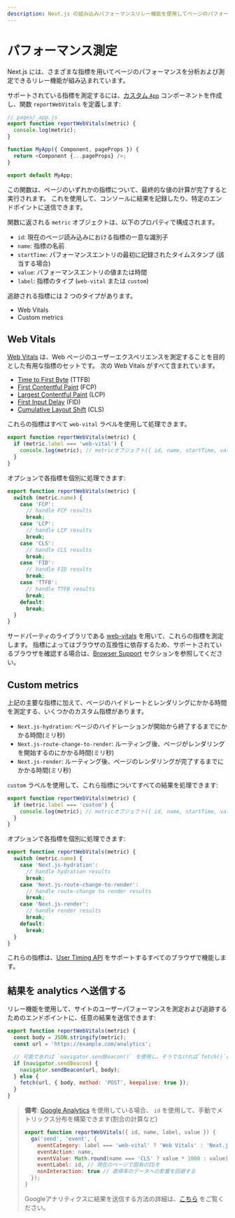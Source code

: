 ```yaml
---
description: Next.js の組み込みパフォーマンスリレー機能を使用してページのパフォーマンスを測定および追跡する
---
```


# パフォーマンス測定

Next.js には、さまざまな指標を用いてページのパフォーマンスを分析および測定できるリレー機能が組み込まれています。

サポートされている指標を測定するには、[カスタム `App`](/docs/advanced-features/custom-app.md) コンポーネントを作成し、関数 `reportWebVitals` を定義します:

```js
// pages/_app.js
export function reportWebVitals(metric) {
  console.log(metric);
}

function MyApp({ Component, pageProps }) {
  return <Component {...pageProps} />;
}

export default MyApp;
```

この関数は、ページのいずれかの指標について、最終的な値の計算が完了すると実行されます。
これを使用して、コンソールに結果を記録したり、特定のエンドポイントに送信できます。

関数に返される `metric` オブジェクトは、以下のプロパティで構成されます。

- `id`: 現在のページ読み込みにおける指標の一意な識別子
- `name`: 指標の名前
- `startTime`: パフォーマンスエントリの最初に記録されたタイムスタンプ (該当する場合)
- `value`: パフォーマンスエントリの値または時間
- `label`: 指標のタイプ (`web-vital` または `custom`)

追跡される指標には 2 つのタイプがあります。

- Web Vitals
- Custom metrics

## Web Vitals

[Web Vitals](https://web.dev/vitals/) は、Web ページのユーザーエクスペリエンスを測定することを目的とした有用な指標のセットです。
次の Web Vitals がすべて含まれています。

- [Time to First Byte](https://developer.mozilla.org/en-US/docs/Glossary/Time_to_first_byte) (TTFB)
- [First Contentful Paint](https://developer.mozilla.org/en-US/docs/Glossary/First_contentful_paint) (FCP)
- [Largest Contentful Paint](https://web.dev/lcp/) (LCP)
- [First Input Delay](https://web.dev/fid/) (FID)
- [Cumulative Layout Shift](https://web.dev/cls/) (CLS)

これらの指標はすべて `web-vital` ラベルを使用して処理できます。

```js
export function reportWebVitals(metric) {
  if (metric.label === 'web-vital') {
    console.log(metric); // metricオブジェクト({ id, name, startTime, value, label }) がコンソールに出力されます。
  }
}
```

オプションで各指標を個別に処理できます:

```js
export function reportWebVitals(metric) {
  switch (metric.name) {
    case 'FCP':
      // handle FCP results
      break;
    case 'LCP':
      // handle LCP results
      break;
    case 'CLS':
      // handle CLS results
      break;
    case 'FID':
      // handle FID results
      break;
    case 'TTFB':
      // handle TTFB results
      break;
    default:
      break;
  }
}
```

サードパーティのライブラリである [web-vitals](https://github.com/GoogleChrome/web-vitals) を用いて、これらの指標を測定します。 
指標によってはブラウザの互換性に依存するため、サポートされているブラウザを確認する場合は、[Browser Support](https://github.com/GoogleChrome/web-vitals#browser-support) セクションを参照してください。

## Custom metrics

上記の主要な指標に加えて、ページのハイドレートとレンダリングにかかる時間を測定する、いくつかのカスタム指標があります。

- `Next.js-hydration`: ページのハイドレーションが開始から終了するまでにかかる時間(ミリ秒)
- `Next.js-route-change-to-render`: ルーティング後、ページがレンダリングを開始するのにかかる時間(ミリ秒)
- `Next.js-render`: ルーティング後、ページのレンダリングが完了するまでにかかる時間(ミリ秒)

`custom` ラベルを使用して、これら指標についてすべての結果を処理できます:

```js
export function reportWebVitals(metric) {
  if (metric.label === 'custom') {
    console.log(metric); // metricオブジェクト({ id, name, startTime, value, label }) がコンソールに出力されます。
  }
}
```

オプションで各指標を個別に処理できます:

```js
export function reportWebVitals(metric) {
  switch (metric.name) {
    case 'Next.js-hydration':
      // handle hydration results
      break;
    case 'Next.js-route-change-to-render':
      // handle route-change to render results
      break;
    case 'Next.js-render':
      // handle render results
      break;
    default:
      break;
  }
}
```

これらの指標は、[User Timing API](https://caniuse.com/#feat=user-timing) をサポートするすべてのブラウザで機能します。

## 結果を analytics へ送信する

リレー機能を使用して、サイトのユーザーパフォーマンスを測定および追跡するためのエンドポイントに、任意の結果を送信できます:

```js
export function reportWebVitals(metric) {
  const body = JSON.stringify(metric);
  const url = 'https://example.com/analytics';

  // 可能であれば `navigator.sendBeacon()` を使用し、そうでなければ`fetch()`にフォールバックします。
  if (navigator.sendBeacon) {
    navigator.sendBeacon(url, body);
  } else {
    fetch(url, { body, method: 'POST', keepalive: true });
  }
}
```

> **備考**: [Google Analytics](https://analytics.google.com/analytics/web/) を使用している場合、 
> `id` を使用して、手動でメトリックス分布を構築できます(割合の計算など)
>
> ```js
> export function reportWebVitals({ id, name, label, value }) {
>   ga('send', 'event', {
>     eventCategory: label === 'web-vital' ? 'Web Vitals' : 'Next.js custom metric',
>     eventAction: name,
>     eventValue: Math.round(name === 'CLS' ? value * 1000 : value), // valueは整数のみ
>     eventLabel: id, // 現在のページで固有のIDを
>     nonInteraction: true // 直帰率のデータへの影響を回避する
>   });
> }
> ```
>
> Googleアナリティクスに結果を送信する方法の詳細は、[こちら](https://github.com/GoogleChrome/web-vitals#send-the-results-to-google-analytics) をご覧ください。


